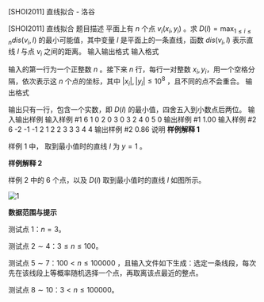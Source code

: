 



[SHOI2011] 直线拟合 - 洛谷














[SHOI2011] 直线拟合
题目描述
平面上有 $n$ 个点 $v_i(x_i,y_i)$ 。求 $D(l)=\max_{1\le i\le n} dis(v_i,l)$ 的最小可能值，其中变量 $l$ 是平面上的一条直线，函数 $dis(v_i,l)$ 表示直线 $l$ 与点 $v_i$ 之间的距离。
输入输出格式
输入格式

输入的第一行为一个正整数 $n$ 。接下来 $n$ 行，每行一对整数 $x_i , y_i$​​ ，用一个空格分隔，依次表示这 $n$ 个点的坐标，其中 $|x_i|,|y_i| \le 10^8$ ，且不同的点不会重合。
输出格式

输出只有一行，包含一个实数，即 $D(l)$ 的最小值，四舍五入到小数点后两位。
输入输出样例
输入样例 #1
6
1 0
2 0
3 0
3 2
4 0
5 0
输出样例 #1
1.00
输入样例 #2
6
-2 -1
-1 2
1 2
2 3
3 3
4 4
输出样例 #2
0.86
说明
**样例解释 1**

样例 $1$ 中， 取到最小值时的直线 $l$ 为 $y=1$ 。

**样例解释 2**

样例 $2$ 中的 $6$ 个点，以及 $D(l)$ 取到最小值时的直线 $l$ 如图所示。

![1](https://cdn.luogu.com.cn/upload/pic/20067.png)

**数据范围与提示**

测试点 $1$：$n=3$。

测试点 $2 \sim 4$：$3 \le n \le 100$。

测试点 $5 \sim 7$：$100 < n \le 100000$ ，且输入文件如下生成：选定一条线段，每次先在该线段上等概率随机选择一个点，再取离该点最近的整点。

测试点 $8 \sim 10$：$3 < n \le 100000$。






